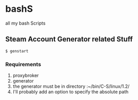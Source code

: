 # bashS
all my bash Scripts

## Steam Account Generator related Stuff
```bash
$ genstart
```
### Requirements
1. proxybroker
1. generator
1. the generator must be in directory :~/bin/C-S/linux/1.2/
  2. I'll probably add an option to specify the absolute path
